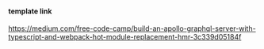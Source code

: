 #### template link

https://medium.com/free-code-camp/build-an-apollo-graphql-server-with-typescript-and-webpack-hot-module-replacement-hmr-3c339d05184f